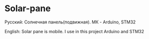 # Solar-pane
Русский:
Солнечная панель(подвижная). МК - Arduino, STM32

English:
Solar pane is mobile. I use in this project Arduino and STM32
